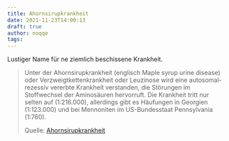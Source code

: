 ```yaml
---
title: Ahornsirupkrankheit
date: 2021-11-23T14:00:13
draft: true
author: noqqe
tags:
---
```


Lustiger Name für ne ziemlich beschissene Krankheit.

> Unter der Ahornsirupkrankheit (englisch Maple syrup urine disease) oder
> Verzweigtkettenkrankheit oder Leuzinose wird eine autosomal-rezessiv vererbte
> Krankheit verstanden, die Störungen im Stoffwechsel der Aminosäuren
> hervorruft. Die Krankheit tritt nur selten auf (1:216.000), allerdings gibt es
> Häufungen in Georgien (1:123.000) und bei Mennoniten im US-Bundesstaat
> Pennsylvania (1:760).
>
> Quelle: [Ahornsirupkrankheit](https://de.wikipedia.org/wiki/Ahornsirupkrankheit)
